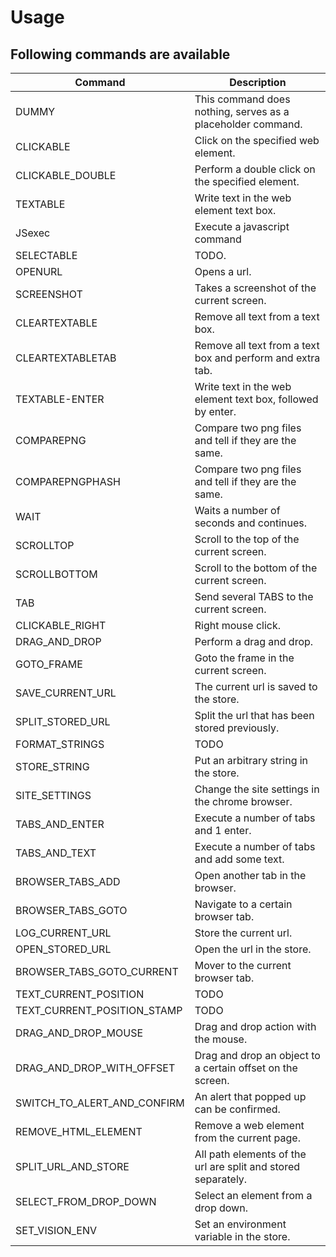 # Usage


## Following commands are available

| Command                     | Description                                                   |
|-----------------------------|---------------------------------------------------------------|
| DUMMY                       | This command does nothing, serves as a placeholder command.   |
| CLICKABLE                   | Click on the specified web element.                           |
| CLICKABLE_DOUBLE            | Perform a double click on the specified element.              |
| TEXTABLE                    | Write text in the web element text box.                       |
| JSexec                      | Execute a javascript command                                  |
| SELECTABLE                  | TODO.                                                         |
| OPENURL                     | Opens a url.                                                  |
| SCREENSHOT                  | Takes a screenshot of the current screen.                     |
| CLEARTEXTABLE               | Remove all text from a text box.                              |
| CLEARTEXTABLETAB            | Remove all text from a text box and perform and extra tab.    |
| TEXTABLE-ENTER              | Write text in the web element text box, followed by enter.    |
| COMPAREPNG                  | Compare two png files and tell if they are the same.          |
| COMPAREPNGPHASH             | Compare two png files and tell if they are the same.          |
| WAIT                        | Waits a number of seconds and continues.                      |
| SCROLLTOP                   | Scroll to the top of the current screen.                      |
| SCROLLBOTTOM                | Scroll to the bottom of the current screen.                   |
| TAB                         | Send several TABS to the current screen.                      |
| CLICKABLE_RIGHT             | Right mouse click.                                            |
| DRAG_AND_DROP               | Perform a drag and drop.                                      |
| GOTO_FRAME                  | Goto the frame in the current screen.                         |
| SAVE_CURRENT_URL            | The current url is saved to the store.                        |
| SPLIT_STORED_URL            | Split the url that has been stored previously.                |
| FORMAT_STRINGS              | TODO                                                          |
| STORE_STRING                | Put an arbitrary string in the store.                         |
| SITE_SETTINGS               | Change the site settings in the chrome browser.               |
| TABS_AND_ENTER              | Execute a number of tabs and 1 enter.                         |
| TABS_AND_TEXT               | Execute a number of tabs and add some text.                   |
| BROWSER_TABS_ADD            | Open another tab in the browser.                              |
| BROWSER_TABS_GOTO           | Navigate to a certain browser tab.                            |
| LOG_CURRENT_URL             | Store the current url.                                        |
| OPEN_STORED_URL             | Open the url in the store.                                    |
| BROWSER_TABS_GOTO_CURRENT   | Mover to the current browser tab.                             |
| TEXT_CURRENT_POSITION       | TODO                                                          |
| TEXT_CURRENT_POSITION_STAMP | TODO                                                          |
| DRAG_AND_DROP_MOUSE         | Drag and drop action with the mouse.                          |
| DRAG_AND_DROP_WITH_OFFSET   | Drag and drop an object to a certain offset on the screen.    |
| SWITCH_TO_ALERT_AND_CONFIRM | An alert that popped up can be confirmed.                     |
| REMOVE_HTML_ELEMENT         | Remove a web element from the current page.                   |
| SPLIT_URL_AND_STORE         | All path elements of the url are split and stored separately. |
| SELECT_FROM_DROP_DOWN       | Select an element from a drop down.                           |
| SET_VISION_ENV              | Set an environment variable in the store.                     |